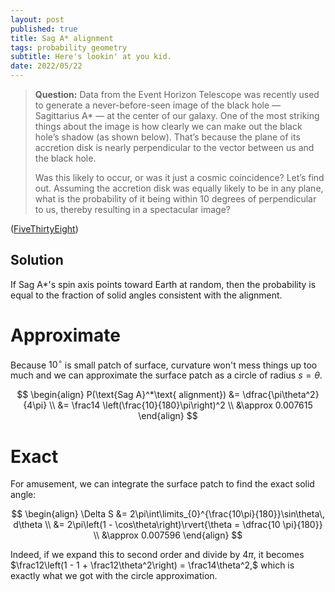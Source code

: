 ```yaml
---
layout: post
published: true
title: Sag A* alignment
tags: probability geometry
subtitle: Here's lookin' at you kid.
date: 2022/05/22
---
```


>**Question:** Data from the Event Horizon Telescope was recently used to generate a never-before-seen image of the black hole — Sagittarius A* — at the center of our galaxy. One of the most striking things about the image is how clearly we can make out the black hole’s shadow (as shown below). That’s because the plane of its accretion disk is nearly perpendicular to the vector between us and the black hole.
>
>Was this likely to occur, or was it just a cosmic coincidence? Let’s find out. Assuming the accretion disk was equally likely to be in any plane, what is the probability of it being within 10 degrees of perpendicular to us, thereby resulting in a spectacular image?

<!--more-->

([FiveThirtyEight](https://fivethirtyeight.com/features/can-you-spot-the-black-hole/))

## Solution

If Sag A*'s spin axis points toward Earth at random, then the probability is equal to the fraction of solid angles consistent with the alignment.

# Approximate

Because $10^\circ$ is small patch of surface, curvature won't mess things up too much and we can approximate the surface patch as a circle of radius $s = \theta.$

$$
  \begin{align}
    P(\text{Sag A}^*\text{ alignment}) &= \dfrac{\pi\theta^2}{4\pi} \\
    &= \frac14 \left(\frac{10}{180}\pi\right)^2 \\
    &\approx 0.007615
  \end{align}
$$

# Exact

For amusement, we can integrate the surface patch to find the exact solid angle:

$$
  \begin{align}
    \Delta S &= 2\pi\int\limits_{0}^{\frac{10\pi}{180}}\sin\theta\, d\theta \\
    &= 2\pi\left(1 - \cos\theta\right)\rvert{\theta = \dfrac{10 \pi}{180}} \\
    &\approx 0.007596
  \end{align}
$$

Indeed, if we expand this to second order and divide by $4\pi,$ it becomes $\frac12\left(1 - 1 + \frac12\theta^2\right) = \frac14\theta^2,$ which is exactly what we got with the circle approximation.



<br>
